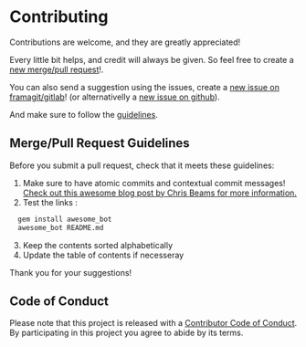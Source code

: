 # Contributing

Contributions are welcome, and they are greatly appreciated!

Every little bit helps, and credit will always be given.
So feel free to create a [new merge/pull request][merge-link]!.

You can also send a suggestion using the issues, create a [new issue on framagit/gitlab][framagit-issue-link]! (or alternativelly a [new issue on github][issue-link]).

And make sure to follow the [guidelines](#merge-pull-request-guidelines).

## Merge/Pull Request Guidelines

Before you submit a pull request, check that it meets these guidelines:
1. Make sure to have atomic commits and contextual commit messages!
  [Check out this awesome blog post by Chris Beams for more information.][chris-beams]
2. Test the links :
```bash
  gem install awesome_bot
  awesome_bot README.md
  ```
3. Keep the contents sorted alphabetically
4. Update the table of contents if necesseray

Thank you for your suggestions!

## Code of Conduct

Please note that this project is released with a [Contributor Code of Conduct](CODE_OF_CONDUCT.md).
By participating in this project you agree to abide by its terms.

[issue-link]: https://github.com/arthurlutz/awesome-software-running-on-old-hardware/issues/new
[framagit-issue-link]: https://framagit.org/arthurlutzim/awesome-software-running-on-old-hardware/issues/new
[merge-link]: https://github.com/arthurlutz/awesome-software-running-on-old-hardware/compare
[chris-beams]: http://chris.beams.io/posts/git-commit/
